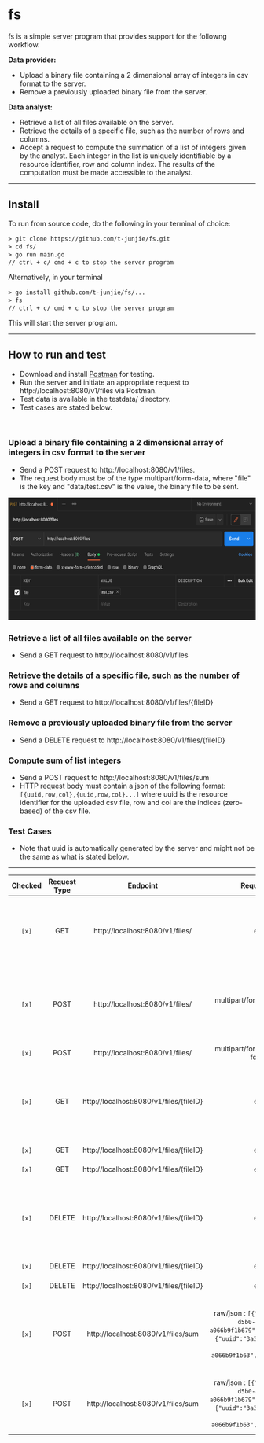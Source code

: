 # fs

fs is a simple server program that provides support for the followng workflow.

**Data provider:**

- Upload a binary file containing a 2 dimensional array of integers in csv format to the server.
- Remove a previously uploaded binary file from the server.

**Data analyst:**

- Retrieve a list of all files available on the server.
- Retrieve the details of a specific file, such as the number of rows and columns.
- Accept a request to compute the summation of a list of integers given by the analyst. Each integer in the list is uniquely identifiable by a resource identifier, row and column index. The results of the computation must be made accessible to the analyst.

---

## Install

To run from source code, do the following in your terminal of choice:

```
> git clone https://github.com/t-junjie/fs.git
> cd fs/
> go run main.go
// ctrl + c/ cmd + c to stop the server program
```

Alternatively, in your terminal

```
> go install github.com/t-junjie/fs/...
> fs
// ctrl + c/ cmd + c to stop the server program
```

This will start the server program.

---

## How to run and test

- Download and install [Postman](https://www.postman.com/downloads/) for testing.
- Run the server and initiate an appropriate request to http://localhost:8080/v1/files via Postman.
- Test data is available in the testdata/ directory.
- Test cases are stated below.

<br>

### Upload a binary file containing a 2 dimensional array of integers in csv format to the server

- Send a POST request to http://localhost:8080/v1/files.
- The request body must be of the type multipart/form-data, where "file" is the key and "data/test.csv" is the value, the binary file to be sent.

<img src="./testdata/Uploading.png"  width="600" height="250">

<br>

### Retrieve a list of all files available on the server

- Send a GET request to http://localhost:8080/v1/files

### Retrieve the details of a specific file, such as the number of rows and columns

- Send a GET request to http://localhost:8080/v1/files/{fileID}

### Remove a previously uploaded binary file from the server

- Send a DELETE request to http://localhost:8080/v1/files/{fileID}

### Compute sum of list integers

- Send a POST request to http://localhost:8080/v1/files/sum
- HTTP request body must contain a json of the following format:
  `[{uuid,row,col},{uuid,row,col}...]` where uuid is the resource identifier for the uploaded csv file, row and col are the indices (zero-based) of the csv file.

### Test Cases

- Note that uuid is automatically generated by the server and might not be the same as what is stated below.

---

| Checked | Request Type |                Endpoint                 |                                                                 Request Body                                                                  | Status Code |                                                         Response Body                                                         | Remarks                                                                                                                         |
| :-----: | :----------: | :-------------------------------------: | :-------------------------------------------------------------------------------------------------------------------------------------------: | :---------: | :---------------------------------------------------------------------------------------------------------------------------: | ------------------------------------------------------------------------------------------------------------------------------- |
|  `[x]`  |     GET      |     http://localhost:8080/v1/files/     |                                                                     empty                                                                     |     200     |  `{"files":[{"id": "cb6a5e12-d582-46df-94d8-97e3cfa64006", "name": "test.csv","size": "30.4 kB","rows": 100,"cols": 104}]}`   | if no files are present, files will be an empty array                                                                           |
|  `[x]`  |     POST     |     http://localhost:8080/v1/files/     |                                                     multipart/form-data (with .csv file)                                                      |     200     | `{"files": {"id": "311ed6fe-0374-4bb5-9d4e-1b3166189a81", "name": "test.csv", "size": "30.4 kB", "rows": 100, "cols": 104 }}` |                                                                                                                                 |
|  `[x]`  |     POST     |     http://localhost:8080/v1/files/     |                                                   multipart/form-data (other file formats)                                                    |   400/500   |                                             `{"error": "unable to process file"}`                                             |                                                                                                                                 |
|  `[x]`  |     GET      | http://localhost:8080/v1/files/{fileID} |                                                                     empty                                                                     |     200     | `{"files": {"id": "311ed6fe-0374-4bb5-9d4e-1b3166189a81", "name": "test.csv", "size": "30.4 kB", "rows": 100, "cols": 104 }}` |                                                                                                                                 |
|  `[x]`  |     GET      | http://localhost:8080/v1/files/{fileID} |                                                                     empty                                                                     |     400     |                                                  `{"error": "invalid uuid}`                                                   |                                                                                                                                 |
|  `[x]`  |     GET      | http://localhost:8080/v1/files/{fileID} |                                                                     empty                                                                     |     404     |                                                 `{"error": "file not found"}`                                                 |                                                                                                                                 |
|  `[x]`  |    DELETE    | http://localhost:8080/v1/files/{fileID} |                                                                     empty                                                                     |     200     | `{"files": {"id": "311ed6fe-0374-4bb5-9d4e-1b3166189a81", "name": "test.csv", "size": "30.4 kB", "rows": 100, "cols": 104 }}` |                                                                                                                                 |
|  `[x]`  |    DELETE    | http://localhost:8080/v1/files/{fileID} |                                                                     empty                                                                     |     400     |                                                  `{"error": "invalid uuid}`                                                   |                                                                                                                                 |
|  `[x]`  |    DELETE    | http://localhost:8080/v1/files/{fileID} |                                                                     empty                                                                     |     404     |                                                 `{"error": "file not found"}`                                                 |                                                                                                                                 |
|  `[x]`  |     POST     |   http://localhost:8080/v1/files/sum    | raw/json : `[{"uuid":"3a3192fd-d5b0-468a-bbf1-a066b9f1b679","row":1,"col":2},{"uuid":"3a3192fd-d5b0-468a-bbf1-a066b9f1b63","row":4,"col":5}]` |     200     |                                                         `{"sum": 10}`                                                         | `{uuid,row,col}` represents a value from cell(row,col) in the file with fileID=uuid. Note that row, col are zero-based indices. |
|  `[x]`  |     POST     |   http://localhost:8080/v1/files/sum    | raw/json : `[{"uuid":"3a3192fd-d5b0-468a-bbf1-a066b9f1b679","row":1,"col":2},{"uuid":"3a3192fd-d5b0-468a-bbf1-a066b9f1b63","row":4,"col":5}]` |     400     |                                                             `{}`                                                              | Invalid `{uuid,row,col}` specified in request body or wrong request content type                                                |
